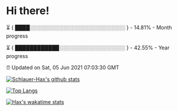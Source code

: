 # Hi there!

⏳ { ████░░░░░░░░░░░░░░░░░░░░░░░░░░ } - 14.81% - Month progress

⏳ { ████████████░░░░░░░░░░░░░░░░░░ } - 42.55% - Year progress

⏰ Updated on Sat, 05 Jun 2021 07:03:30 GMT


[![Schlauer-Hax's github stats](https://github-readme-stats.vercel.app/api?username=Schlauer-Hax&show_icons=true&theme=dark&count_private=true)](https://github.com/Schlauer-Hax)


[![Top Langs](https://github-readme-stats.vercel.app/api/top-langs/?username=Schlauer-Hax&layout=compact&theme=dark)](https://github.com/Schlauer-Hax?tab=repositories)


[![Hax's wakatime stats](https://github-readme-stats.vercel.app/api/wakatime?username=Hax&theme=dark)](https://wakatime.com/@Hax)

